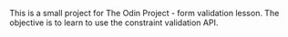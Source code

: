 This is a small project for The Odin Project - form validation lesson.
The objective is to learn to use the constraint validation API.